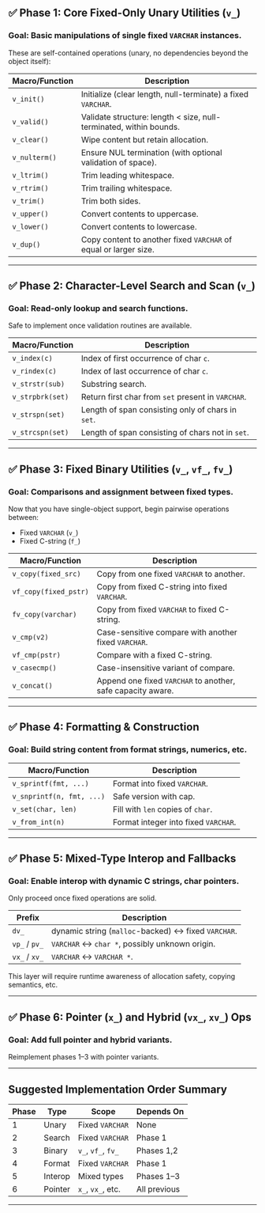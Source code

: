 ## ✅ Phase 1: Core Fixed-Only Unary Utilities (`v_`)

### Goal: Basic manipulations of single fixed `VARCHAR` instances.

These are self-contained operations (unary, no dependencies beyond the object itself):

| Macro/Function | Description                                                        |
| -------------- | ------------------------------------------------------------------ |
| `v_init()`     | Initialize (clear length, null-terminate) a fixed `VARCHAR`.       |
| `v_valid()`    | Validate structure: length < size, null-terminated, within bounds. |
| `v_clear()`    | Wipe content but retain allocation.                                |
| `v_nulterm()`  | Ensure NUL termination (with optional validation of space).        |
| `v_ltrim()`    | Trim leading whitespace.                                           |
| `v_rtrim()`    | Trim trailing whitespace.                                          |
| `v_trim()`     | Trim both sides.                                                   |
| `v_upper()`    | Convert contents to uppercase.                                     |
| `v_lower()`    | Convert contents to lowercase.                                     |
| `v_dup()`      | Copy content to another fixed `VARCHAR` of equal or larger size.   |

---

## ✅ Phase 2: Character-Level Search and Scan (`v_`)

### Goal: Read-only lookup and search functions.

Safe to implement once validation routines are available.

| Macro/Function   | Description                                        |
| ---------------- | -------------------------------------------------- |
| `v_index(c)`     | Index of first occurrence of char `c`.             |
| `v_rindex(c)`    | Index of last occurrence of char `c`.              |
| `v_strstr(sub)`  | Substring search.                                  |
| `v_strpbrk(set)` | Return first char from `set` present in `VARCHAR`. |
| `v_strspn(set)`  | Length of span consisting only of chars in `set`.  |
| `v_strcspn(set)` | Length of span consisting of chars not in `set`.   |

---

## ✅ Phase 3: Fixed Binary Utilities (`v_`, `vf_`, `fv_`)

### Goal: Comparisons and assignment between fixed types.

Now that you have single-object support, begin pairwise operations between:

* Fixed `VARCHAR` (`v_`)
* Fixed C-string (`f_`)

| Macro/Function        | Description                                                 |
| --------------------- | ----------------------------------------------------------- |
| `v_copy(fixed_src)`   | Copy from one fixed `VARCHAR` to another.                   |
| `vf_copy(fixed_pstr)` | Copy from fixed C-string into fixed `VARCHAR`.              |
| `fv_copy(varchar)`    | Copy from fixed `VARCHAR` to fixed C-string.                |
| `v_cmp(v2)`           | Case-sensitive compare with another fixed `VARCHAR`.        |
| `vf_cmp(pstr)`        | Compare with a fixed C-string.                              |
| `v_casecmp()`         | Case-insensitive variant of compare.                        |
| `v_concat()`          | Append one fixed `VARCHAR` to another, safe capacity aware. |

---

## ✅ Phase 4: Formatting & Construction

### Goal: Build string content from format strings, numerics, etc.

| Macro/Function            | Description                          |
| ------------------------- | ------------------------------------ |
| `v_sprintf(fmt, ...)`     | Format into fixed `VARCHAR`.         |
| `v_snprintf(n, fmt, ...)` | Safe version with cap.               |
| `v_set(char, len)`        | Fill with `len` copies of `char`.    |
| `v_from_int(n)`           | Format integer into fixed `VARCHAR`. |

---

## ✅ Phase 5: Mixed-Type Interop and Fallbacks

### Goal: Enable interop with dynamic C strings, char pointers.

Only proceed once fixed operations are solid.

| Prefix        | Description                                    |
| ------------- | ---------------------------------------------- |
| `dv_`         | dynamic string (`malloc`-backed) ↔ fixed `VARCHAR`. |
| `vp_` / `pv_` | `VARCHAR` ↔ `char *`, possibly unknown origin. |
| `vx_` / `xv_` | `VARCHAR` ↔ `VARCHAR *`.                       |

This layer will require runtime awareness of allocation safety, copying semantics, etc.

---

## ✅ Phase 6: Pointer (`x_`) and Hybrid (`vx_`, `xv_`) Ops

### Goal: Add full pointer and hybrid variants.

Reimplement phases 1–3 with pointer variants.

---

## Suggested Implementation Order Summary

| Phase | Type    | Scope              | Depends On   |
| ----- | ------- | ------------------ | ------------ |
| 1     | Unary   | Fixed `VARCHAR`    | None         |
| 2     | Search  | Fixed `VARCHAR`    | Phase 1      |
| 3     | Binary  | `v_`, `vf_`, `fv_` | Phases 1,2   |
| 4     | Format  | Fixed `VARCHAR`    | Phase 1      |
| 5     | Interop | Mixed types        | Phases 1–3   |
| 6     | Pointer | `x_`, `vx_`, etc.  | All previous |

---
